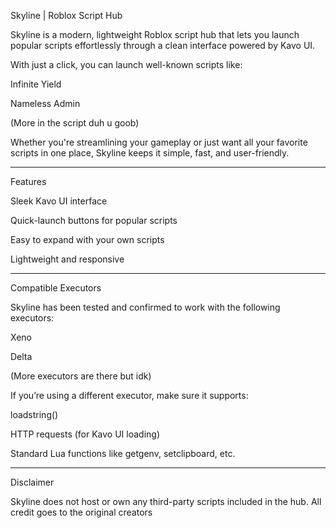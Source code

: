 Skyline | Roblox Script Hub

Skyline is a modern, lightweight Roblox script hub that lets you launch popular scripts effortlessly through a clean interface powered by Kavo UI.

With just a click, you can launch well-known scripts like:

Infinite Yield

Nameless Admin

(More in the script duh u goob)


Whether you're streamlining your gameplay or just want all your favorite scripts in one place, Skyline keeps it simple, fast, and user-friendly.


---

Features

Sleek Kavo UI interface

Quick-launch buttons for popular scripts

Easy to expand with your own scripts

Lightweight and responsive



---

Compatible Executors

Skyline has been tested and confirmed to work with the following executors:

Xeno

Delta

(More executors are there but idk)


If you’re using a different executor, make sure it supports:

loadstring()

HTTP requests (for Kavo UI loading)

Standard Lua functions like getgenv, setclipboard, etc.



---

Disclaimer

Skyline does not host or own any third-party scripts included in the hub. All credit goes to the original creators

